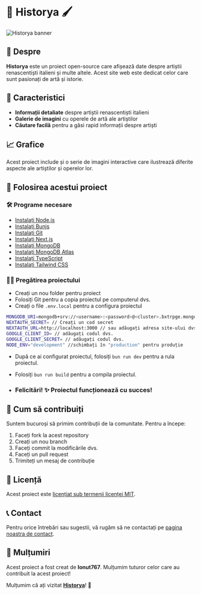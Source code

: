 # 🎨 Historya 🖌️

![Historya banner](/ist/mdmedia/banner.jpg)

## 📜 Despre

**Historya** este un proiect open-source care afișează date despre artiștii renascentiști italieni și multe altele. Acest site web este dedicat celor care sunt pasionați de artă și istorie.

## 🌟 Caracteristici

- **Informații detaliate** despre artiștii renascentiști italieni
- **Galerie de imagini** cu operele de artă ale artiștilor
- **Căutare facilă** pentru a găsi rapid informații despre artiști

## 📈 Grafice

Acest proiect include și o serie de imagini interactive care ilustrează diferite aspecte ale artiștilor și operelor lor.

## 📝 Folosirea acestui proiect

### 🛠️ Programe necesare

- [Instalați Node.js](https://nodejs.org/en/download/)
- [Instalați Bunjs](https://bun.sh/)
- [Instalați Git](https://git-scm.com/)
- [Instalați Next.js](https://nextjs.org/docs/getting-started)
- [Instalați MongoDB](https://www.mongodb.com/)
- [Instalați MongoDB Atlas](https://www.mongodb.com/cloud/atlas)
- [Instalați TypeScript](https://www.typescriptlang.org/docs/home.html)
- [Instalați Tailwind CSS](https://tailwindcss.com/)

### 👨‍💻 Pregătirea proiectului

- Creați un nou folder pentru proiect
- Folosiți Git pentru a copia proiectul pe computerul dvs.
- Creați o file `.env.local` pentru a configura proiectul

```bash
MONGODB_URI=mongodb+srv://<username>:<password>@<cluster>.bxtrpge.mongodb.net/<database>?retryWrites=true&w=majority
NEXTAUTH_SECRET= // Creați un cod secret
NEXTAUTH_URL=http://localhost:3000 // sau adăugați adresa site-ului dvs.
GOOGLE_CLIENT_ID= // adăugați codul dvs.
GOOGLE_CLIENT_SECRET= // adăugați codul dvs.
NODE_ENV="development" //schimbați în "production" pentru produție
```

- După ce ai configurat proiectul, folosiți `bun run dev` pentru a rula proiectul.
- Folosiți `bun run build` pentru a compila proiectul.

- ### Felicitări! ✨ Proiectul funcționează cu succes!

## 🚀 Cum să contribuiți

Suntem bucuroși să primim contribuții de la comunitate. Pentru a începe:

1. Faceți fork la acest repository
2. Creați un nou branch
3. Faceți commit la modificările dvs.
4. Faceți un pull request
5. Trimiteți un mesaj de contribuție

## 📄 Licență

Acest proiect este [licențiat sub termenii licenței MIT](/ist/LICENSE).

## 📞 Contact

Pentru orice întrebări sau sugestii, vă rugăm să ne contactați pe [pagina noastra de contact](https://historya.vercel.app/contact).

## 🙏 Mulțumiri

Acest proiect a fost creat de **Ionut767**. Mulțumim tuturor celor care au contribuit la acest proiect!

Mulțumim că ați vizitat **[Historya](https://historya.vercel.app)**! 🎉
